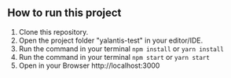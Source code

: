 ## How to run this project
1. Clone this repository.
2. Open the project folder "yalantis-test" in your editor/IDE.
3. Run the command in your terminal `npm install` or `yarn install`
4. Run the command in your terminal `npm start` or `yarn start`
5. Open in your Browser http://localhost:3000
